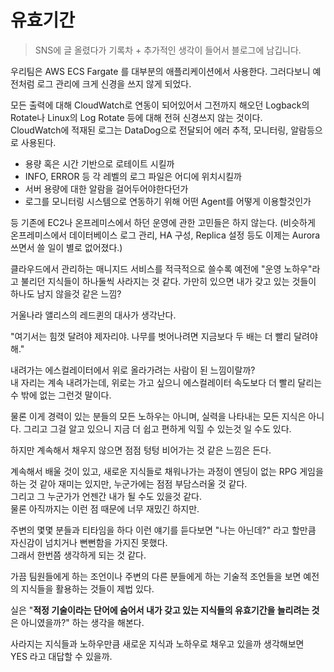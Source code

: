 # 유효기간

> SNS에 글 올렸다가 기록차 + 추가적인 생각이 들어서 블로그에 남깁니다.

우리팀은 AWS ECS Fargate 를 대부분의 애플리케이션에서 사용한다.
그러다보니 예전처럼 로그 관리에 크게 신경을 쓰지 않게 되었다.  

모든 출력에 대해 CloudWatch로 연동이 되어있어서 그전까지 해오던 Logback의 Rotate나 Linux의 Log Rotate 등에 대해 전혀 신경쓰지 않는 것이다.  
CloudWatch에 적재된 로그는 DataDog으로 전달되어 에러 추적, 모니터링, 알람등으로 사용된다.

- 용량 혹은 시간 기반으로 로테이트 시킬까
- INFO, ERROR 등 각 레벨의 로그 파일은 어디에 위치시킬까
- 서버 용량에 대한 알람을 걸어두어야한다던가 
- 로그를 모니터링 시스템으로 연동하기 위해 어떤 Agent를 어떻게 이용할것인가 

등 기존에 EC2나 온프레미스에서 하던 운영에 관한 고민들은 하지 않는다.
(비슷하게 온프레미스에서 데이터베이스 로그 관리, HA 구성, Replica 설정 등도 이제는 Aurora 쓰면서 쓸 일이 별로 없어졌다.)  
  
클라우드에서 관리하는 매니지드 서비스를 적극적으로 쓸수록 예전에 "운영 노하우"라고 불리던 지식들이 하나둘씩 사라지는 것 같다.
가만히 있으면 내가 갖고 있는 것들이 하나도 남지 않을것 같은 느낌?  

거울나라 앨리스의 레드퀸의 대사가 생각난다.

"여기서는 힘껏 달려야 제자리야. 
나무를 벗어나려면 지금보다 두 배는 더 빨리 달려야 해."
 
내려가는 에스컬레이터에서 위로 올라가려는 사람이 된 느낌이랄까?  
내 자리는 계속 내려가는데, 위로는 가고 싶으니 에스컬레이터 속도보다 더 빨리 달리는 수 밖에 없는 그런것 말이다.  

물론 이게 경력이 있는 분들의 모든 노하우는 아니며,
실력을 나타내는 모든 지식은 아니다.
그리고 그걸 알고 있으니 지금 더 쉽고 편하게 익힐 수 있는것 일 수도 있다.

하지만 계속해서 채우지 않으면 점점 텅텅 비어가는 것 같은 느낌은 든다. 

계속해서 배울 것이 있고, 새로운 지식들로 채워나가는 과정이 엔딩이 없는 RPG 게임을 하는 것 같아 재미는 있지만, 누군가에는 점점 부담스러울 것 같다.  
그리고 그 누군가가 언젠간 내가 될 수도 있을것 같다.  
물론 아직까지는 이런 점 때문에 너무 재밌긴 하지만.  
  
주변의 몇몇 분들과 티타임을 하다 이런 얘기를 듣다보면 "나는 아닌데?" 라고 할만큼 자신감이 넘치거나 뻔뻔함을 가지진 못했다.  
그래서 한번쯤 생각하게 되는 것 같다.  

가끔 팀원들에게 하는 조언이나 주변의 다른 분들에게 하는 기술적 조언들을 보면 예전의 지식들을 활용하는 것들이 제법 있다.  
  
실은 "**적정 기술이라는 단어에 숨어서 내가 갖고 있는 지식들의 유효기간을 늘리려는 것**은 아니였을까?" 하는 생각을 해본다.  
  
사라지는 지식들과 노하우만큼 
새로운 지식과 노하우로 채우고 있을까 생각해보면  
YES 라고 대답할 수 있을까.